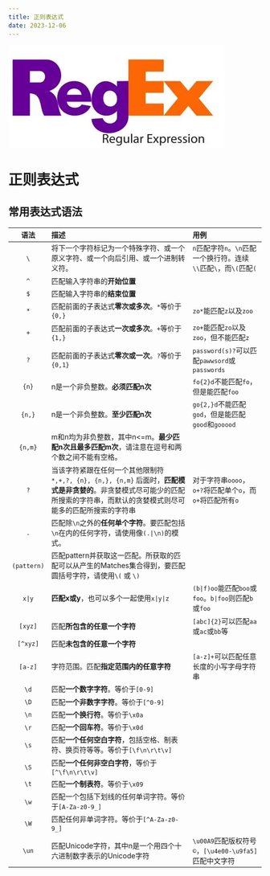 ```yaml
---
title: 正则表达式
date: 2023-12-06
---
```


![](https://raw.githubusercontent.com/smilelc3/blog/main/images/正则表达式/RegEx-Logo.webp)

# 正则表达式

## 常用表达式语法

| 语法 | 描述 | 用例 |
|:---:|:---|:---|
| `\` | 将下一个字符标记为一个特殊字符、或一个原义字符、或一个向后引用、或一个进制转义符。| `n`匹配字符`n`。`\n`匹配一个换行符。连续`\\`匹配`\`，而`\(`匹配`(` |
| `^` | 匹配输入字符串的**开始位置**| |
| `$` | 匹配输入字符串的**结束位置**| |
| `*` | 匹配前面的子表达式**零次或多次**。`*`等价于`{0,}`| `zo*`能匹配`z`以及`zoo` |
| `+` | 匹配前面的子表达式**一次或多次**。`+`等价于`{1,}` | `zo+`能匹配`zo`以及`zoo`，但不能匹配`z` |
| `?` | 匹配前面的子表达式**零次或一次**。`?`等价于`{0,1}` | `password(s)?`可以匹配`pawwsord`或`passwords` |
| `{n}` |	n是一个非负整数。**必须匹配n次** | `fo{2}d`不能匹配`fo`，但是能匹配`foo` |
| `{n,}` | n是一个非负整数。**至少匹配n次** | `go{2,}d`不能匹配`god`，但是能匹配`good`和`gooood` |
| `{n,m}` | m和n均为非负整数，其中n<=m。**最少匹配n次且最多匹配m次**，请注意在逗号和两个数之间不能有空格。 |  |
| `?`	| 当该字符紧跟在任何一个其他限制符 `*,+,?, {n}, {n,}, {n,m}` 后面时，**匹配模式是非贪婪的**。非贪婪模式尽可能少的匹配所搜索的字符串，而默认的贪婪模式则尽可能多的匹配所搜索的字符串| 对于字符串`oooo`，`o+?`将匹配单个`o`，而`o+`将匹配所有`o` |
| `.` | 匹配除`\n`之外的**任何单个字符**。要匹配包括`\n`在内的任何字符，请使用像`(.\|\n)`的模式。|  |
| `(pattern)` | 匹配pattern并获取这一匹配。所获取的匹配可以从产生的Matches集合得到，要匹配圆括号字符，请使用`\(` 或 `\)`  |  |
| `x\|y` |	**匹配x或y**，也可以多个一起使用`x\|y\|z` | `(b\|f)oo`能匹配`boo`或`foo`。`b\|foo`则匹配`b`或`foo` |
| `[xyz]`	| 匹配**所包含的任意一个字符** | `[abc]{2}`可以匹配`aa`或`ac`或`bb`等 |
| `[^xyz]`	| 匹配**未包含的任意一个字符** |  |
| `[a-z]` | 字符范围。匹配**指定范围内的任意字符** | `[a-z]+`可以匹配任意长度的小写字母字符串 |
| `\d` | 	匹配**一个数字字符**。等价于`[0-9]` |  |
| `\D` |	匹配**一个非数字字符**。等价于`[^0-9]` |  |
| `\n` | 匹配**一个换行符**。等价于`\x0a` |  |
| `\r` |	匹配**一个回车符**。等价于`\x0d` |  |
| `\s` | 匹配**一个任何空白字符**，包括空格、制表符、换页符等等。等价于`[\f\n\r\t\v]` |  |
| `\S` | 匹配**一个任何非空白字符**，等价于`[^\f\n\r\t\v]` |  |
| `\t` | 匹配**一个制表符**。等价于`\x09` |  |
| `\w` | 匹配一个包括下划线的任何单词字符。等价于`[A-Za-z0-9_]` |  |
| `\W` | 匹配任何非单词字符。等价于`[^A-Za-z0-9_]` |  |
| `\un` | 匹配Unicode字符，其中n是一个用四个十六进制数字表示的Unicode字符 | `\u00A9`匹配版权符号`©`，`[\u4e00-\u9fa5]`匹配中文字符 |
